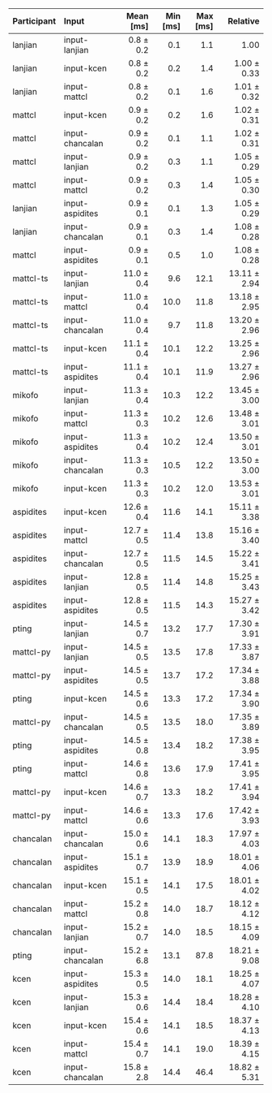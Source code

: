 | Participant | Input | Mean [ms] | Min [ms] | Max [ms] | Relative |
|:---|:---|---:|---:|---:|---:|
| lanjian | input-lanjian | 0.8 ± 0.2 | 0.1 | 1.1 | 1.00 |
| lanjian | input-kcen | 0.8 ± 0.2 | 0.2 | 1.4 | 1.00 ± 0.33 |
| lanjian | input-mattcl | 0.8 ± 0.2 | 0.1 | 1.6 | 1.01 ± 0.32 |
| mattcl | input-kcen | 0.9 ± 0.2 | 0.2 | 1.6 | 1.02 ± 0.31 |
| mattcl | input-chancalan | 0.9 ± 0.2 | 0.1 | 1.1 | 1.02 ± 0.31 |
| mattcl | input-lanjian | 0.9 ± 0.2 | 0.3 | 1.1 | 1.05 ± 0.29 |
| mattcl | input-mattcl | 0.9 ± 0.2 | 0.3 | 1.4 | 1.05 ± 0.30 |
| lanjian | input-aspidites | 0.9 ± 0.1 | 0.1 | 1.3 | 1.05 ± 0.29 |
| lanjian | input-chancalan | 0.9 ± 0.1 | 0.3 | 1.4 | 1.08 ± 0.28 |
| mattcl | input-aspidites | 0.9 ± 0.1 | 0.5 | 1.0 | 1.08 ± 0.28 |
| mattcl-ts | input-lanjian | 11.0 ± 0.4 | 9.6 | 12.1 | 13.11 ± 2.94 |
| mattcl-ts | input-mattcl | 11.0 ± 0.4 | 10.0 | 11.8 | 13.18 ± 2.95 |
| mattcl-ts | input-chancalan | 11.0 ± 0.4 | 9.7 | 11.8 | 13.20 ± 2.96 |
| mattcl-ts | input-kcen | 11.1 ± 0.4 | 10.1 | 12.2 | 13.25 ± 2.96 |
| mattcl-ts | input-aspidites | 11.1 ± 0.4 | 10.1 | 11.9 | 13.27 ± 2.96 |
| mikofo | input-lanjian | 11.3 ± 0.4 | 10.3 | 12.2 | 13.45 ± 3.00 |
| mikofo | input-mattcl | 11.3 ± 0.3 | 10.2 | 12.6 | 13.48 ± 3.01 |
| mikofo | input-aspidites | 11.3 ± 0.4 | 10.2 | 12.4 | 13.50 ± 3.01 |
| mikofo | input-chancalan | 11.3 ± 0.3 | 10.5 | 12.2 | 13.50 ± 3.00 |
| mikofo | input-kcen | 11.3 ± 0.3 | 10.2 | 12.0 | 13.53 ± 3.01 |
| aspidites | input-kcen | 12.6 ± 0.4 | 11.6 | 14.1 | 15.11 ± 3.38 |
| aspidites | input-mattcl | 12.7 ± 0.5 | 11.4 | 13.8 | 15.16 ± 3.40 |
| aspidites | input-chancalan | 12.7 ± 0.5 | 11.5 | 14.5 | 15.22 ± 3.41 |
| aspidites | input-lanjian | 12.8 ± 0.5 | 11.4 | 14.8 | 15.25 ± 3.43 |
| aspidites | input-aspidites | 12.8 ± 0.5 | 11.5 | 14.3 | 15.27 ± 3.42 |
| pting | input-lanjian | 14.5 ± 0.7 | 13.2 | 17.7 | 17.30 ± 3.91 |
| mattcl-py | input-lanjian | 14.5 ± 0.5 | 13.5 | 17.8 | 17.33 ± 3.87 |
| mattcl-py | input-aspidites | 14.5 ± 0.5 | 13.7 | 17.2 | 17.34 ± 3.88 |
| pting | input-kcen | 14.5 ± 0.6 | 13.3 | 17.2 | 17.34 ± 3.90 |
| mattcl-py | input-chancalan | 14.5 ± 0.5 | 13.5 | 18.0 | 17.35 ± 3.89 |
| pting | input-aspidites | 14.5 ± 0.8 | 13.4 | 18.2 | 17.38 ± 3.95 |
| pting | input-mattcl | 14.6 ± 0.8 | 13.6 | 17.9 | 17.41 ± 3.95 |
| mattcl-py | input-kcen | 14.6 ± 0.7 | 13.3 | 18.2 | 17.41 ± 3.94 |
| mattcl-py | input-mattcl | 14.6 ± 0.6 | 13.3 | 17.6 | 17.42 ± 3.93 |
| chancalan | input-chancalan | 15.0 ± 0.6 | 14.1 | 18.3 | 17.97 ± 4.03 |
| chancalan | input-aspidites | 15.1 ± 0.7 | 13.9 | 18.9 | 18.01 ± 4.06 |
| chancalan | input-kcen | 15.1 ± 0.5 | 14.1 | 17.5 | 18.01 ± 4.02 |
| chancalan | input-mattcl | 15.2 ± 0.8 | 14.0 | 18.7 | 18.12 ± 4.12 |
| chancalan | input-lanjian | 15.2 ± 0.7 | 14.0 | 18.5 | 18.15 ± 4.09 |
| pting | input-chancalan | 15.2 ± 6.8 | 13.1 | 87.8 | 18.21 ± 9.08 |
| kcen | input-aspidites | 15.3 ± 0.5 | 14.0 | 18.1 | 18.25 ± 4.07 |
| kcen | input-lanjian | 15.3 ± 0.6 | 14.4 | 18.4 | 18.28 ± 4.10 |
| kcen | input-kcen | 15.4 ± 0.6 | 14.1 | 18.5 | 18.37 ± 4.13 |
| kcen | input-mattcl | 15.4 ± 0.7 | 14.1 | 19.0 | 18.39 ± 4.15 |
| kcen | input-chancalan | 15.8 ± 2.8 | 14.4 | 46.4 | 18.82 ± 5.31 |
